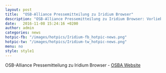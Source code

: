 ```yaml
---
layout: post
title:  "OSB-Alliance Pressemitteilung zu Iridium Browser"
description: "OSB-Alliance Pressemitteilung zu Iridium Browser: Vorlieben, Hobbys, Krankheiten, Geschäfte – Privatsphäre und Sicherheit beim Internet-Surfen ist keine Option, sondern ein Muss"
date:   2016-11-08 15:24:16 +0200
author:	admin
categories: news
hotpic-fb: "/images/hotpics/Iridium-fb_hotpic-news.png"
hotpic-tw: "/images/hotpics/Iridium-tw_hotpic-news.png"
menu: no
style: style1
---
```


OSB-Alliance Pressemitteilung zu Iridium Browser - [OSBA Website](http://osb-alliance.de/news/pressemitteilungen/vorlieben-hobbys-krankheiten-geschaefte "OSBA Pressemitteilung")